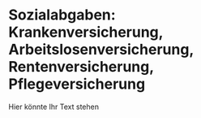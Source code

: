 # Sozialabgaben: Krankenversicherung, Arbeitslosenversicherung, Rentenversicherung, Pflegeversicherung

Hier könnte Ihr Text stehen